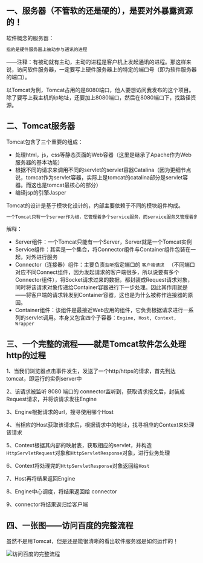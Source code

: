 ## 一、服务器（不管软的还是硬的），是要对外暴露资源的！

软件概念的服务器：

```markdown
指的是硬件服务器上被动参与通讯的进程
```

——注释：有被动就有主动，主动的进程是客户机上发起通讯的进程。那这样来说，访问软件服务器，一定要写上硬件服务器上的特定的端口号（即为软件服务器的端口）。



以Tomcat为例，Tomcat占用的是8080端口，他人要想访问我发布的这个项目。除了要写上我主机的ip地址，还要加上8080端口，然后在8080端口下，找路径资源。



## 二、Tomcat服务器

Tomcat包含了三个重要的组成：

* 处理html，js，css等静态页面的Web容器（这里是继承了Apache作为Web服务器的基本功能）
* 根据不同的请求来调用不同的servlet的servlet容器Catalina（因为更细节点说，tomcat作为servlet容器，实际上是tomcat的catalina部分是servlet容器。而这也是tomcat最核心的部分）
* 编译jsp的引擎Jasper



Tomcat的设计是基于模块化设计的，内部主要依赖于不同的模块组件构成。

```markdown
一个Tomcat只有一个server作为根，它管理着多个service服务，而service服务又管理着多个Connector以及一个Container，其中核心组件就是Connector以及Container
```

解释：

* Server组件：一个Tomcat只能有一个Server，Server就是一个Tomcat实例
* Service组件：其实是一个集合，将Connector组件与Container组件包装在一起，对外进行服务
* Connector（连接器）组件：主要负责`监听`指定端口的 `客户端请求 ` （不同端口对应不同Connect组件，因为发起请求的客户端很多，所以说要有多个Connector组件），将Socket请求过来的数据，都封装成Request请求对象，同时将该请求对象传递给Container容器进行下一步处理。因此其作用就是——将客户端的请求转发到Container容器，这也是为什么被称作连接器的原因。
* Container组件：该组件是最接近Web应用的组件，它负责根据请求进行一系列的servlet调用。本身又包含四个子容器：`Engine, Host, Context, Wrapper`



## 三、一个完整的流程——就是Tomcat软件怎么处理http的过程

1、当我们浏览器点击事件发生，发送了一个http/https的请求，首先到达tomcat，即运行的实例server中

2、该请求被监听 8080 端口的 connector监听到，获取请求报文后，封装成Request请求，并将该请求发往Engine

3、Engine根据请求的url，搜寻使用哪个Host

4、当相应的Host获取该请求后，根据请求中的地址，找寻相应的Context来处理该请求

5、Context根据其内部的映射表，获取相应的servlet，并构造`HttpServletRequest`对象和`HttpServletResponse`对象，进行业务处理

6、Context将处理完的`HttpServletResponse`对象返回给`Host`

7、Host再将结果返回Engine

8、Engine中心调度，将结果返回给 connector

9、connector将结果返归给客户端



## 四、一张图——访问百度的完整流程

虽然不是用Tomcat，但是还是能很清晰的看出软件服务器是如何运作的！

![访问百度的完整流程](/Users/caoxiaodong/Desktop/访问百度的完整流程.jpeg)



